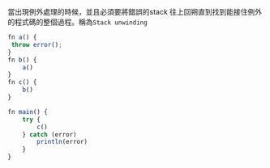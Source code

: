 當出現例外處理的時候，並且必須要將錯誤的stack 往上回朔直到找到能接住例外的程式碼的整個過程。稱為`Stack unwinding`
```js
fn a() {
 throw error();
}
fn b() {
	a()
}
fn c() {
	b()
}

fn main() {
	try {
		c()
	} catch (error)
		println(error)
	}
}
```

